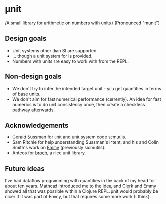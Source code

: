 # μnit

/A small library for arithmetic on numbers with units./
(Pronounced "munit")

## Design goals

- Unit systems other than SI are supported.
- ... though a unit system for is provided.
- Numbers with units are easy to work with from the REPL.

## Non-design goals

- We don't try to infer the intended target unit - you get quantities in terms of base units.
- We don't aim for fast numerical performance (currently).
  An idea for fast numerics is to do unit consistency once, then create a checkless pathway afterwards.

## Acknowledgements

- Gerald Sussman for unit and unit system code scmutils.
- Sam Ritchie for help understanding Sussman's intent, and his and Colin Smith's work on [Emmy] (previously sicmutils).
- Anteos for [broch], a nice unit library.

[scmutils]: https://groups.csail.mit.edu/mac/users/gjs/6946/refman.txt
[Emmy]: https://github.com/mentat-collective/emmy
[broch]: https://github.com/anteoas/broch

## Future ideas

I've had dataflow programming with quantities in the back of my head for about ten years.
Mathcad introduced me to the idea, and [Clerk] and Emmy showed all that was possible within a Clojure REPL.
μnit would probably be nicer if it was part of Emmy, but that requires some more work (I think).

[Clerk]: https://github.com/nextjournal/clerk
